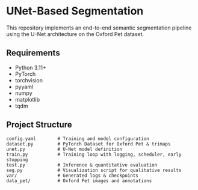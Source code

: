 # UNet-Based Segmentation

This repository implements an end-to-end semantic segmentation pipeline using the U-Net architecture on the Oxford Pet dataset.

## Requirements

- Python 3.11+
- PyTorch
- torchvision
- pyyaml
- numpy
- matplotlib
- tqdm

## Project Structure

```
config.yaml        # Training and model configuration
dataset.py         # PyTorch Dataset for Oxford Pet & trimaps
unet.py            # U-Net model definition
train.py           # Training loop with logging, scheduler, early stopping
test.py            # Inference & quantitative evaluation
seg.py             # Visualization script for qualitative results
var/               # Generated logs & checkpoints
data_pet/          # Oxford Pet images and annotations
```
